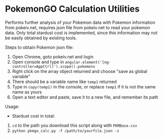 # PokemonGO Calculation Utilities
Performs further analysis of your Pokemon data with Pokemon information from pokeiv.net, requires json file from pokeiv.net to read your pokemon data. 
Only total stardust cost is implemented, since this information may not be easily obtained by existing tools. 

Steps to obtain Pokemon json file:

1. Open Chrome, goto pokeiv.net and login
2. Open console and type in `angular.element('[ng-controller=AppCtrl]').scope().pokemons`
3. Right click on the array object returned and choose "save as global variable"
4. There should be a variable name like `temp1` returned
5. Type in `copy(temp1)` in the console, or replace `temp1` if it is not the same name as yours
6. Open a text editor and paste, save it to a new file, and remember its path

Usage:

- Stardust cost in total:

1. `cd` to the path you download this script along with `PKMBase.csv`
2. `python pkmgo_calc.py -f /path/to/yourfile.json -s`


